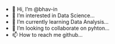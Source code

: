 - 👋 Hi, I’m @bhav-in
- 👀 I’m interested in Data Science...
- 🌱 I’m currently learning Data Analysis...
- 💞️ I’m looking to collaborate on pyhton...
- 📫 How to reach me github...

<!---
bhav-in/bhav-in is a ✨ special ✨ repository because its `README.md` (this file) appears on your GitHub profile.
You can click the Preview link to take a look at your changes.
--->
